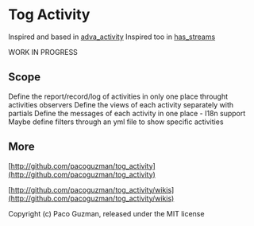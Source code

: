 Tog Activity
========

Inspired and based in [adva_activity](http://github.com/svenfuchs/adva_cms/tree/master/engines/adva_activity/)
Inspired too in [has_streams](http://github.com/fnando/has_streams/)

WORK IN PROGRESS

Scope
-------

Define the report/record/log of activities in only one place throught activities observers
Define the views of each activity separately with partials
Define the messages of each activity in one place - I18n support
Maybe define filters through an yml file to show specific activities


More
-------

[http://github.com/pacoguzman/tog_activity](http://github.com/pacoguzman/tog_activity)

[http://github.com/pacoguzman/tog_activity/wikis](http://github.com/pacoguzman/tog_activity/wikis)


Copyright (c) Paco Guzman, released under the MIT license
